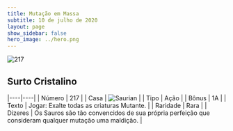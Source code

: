 ```yaml
---
title: Mutação em Massa
subtitle: 10 de julho de 2020
layout: page
show_sidebar: false
hero_image: ../hero.png
---
```


![217](https://cdn.keyforgegame.com/media/card_front/pt/479_217_VV6FHF96Q4C_pt.png)

## Surto Cristalino

|----|----|
| Número | 217 |
| Casa | ![Saurian](https://archonarcana.com/images/thumb/9/9e/Saurian_P.png/22px-Saurian_P.png "Sauro") |
| Tipo | Ação |
| Bônus | 1A |
| Texto | Jogar: Exalte todas as criaturas Mutante. |
| Raridade | Rara |
| Dizeres | Os Sauros são tão convencidos de sua  própria perfeição que consideram qualquer mutação uma maldição. |
